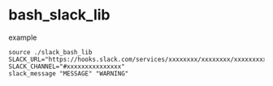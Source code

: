 # bash_slack_lib



example

```
source ./slack_bash_lib
SLACK_URL="https://hooks.slack.com/services/xxxxxxxx/xxxxxxxx/xxxxxxxxxxxxxxxxxxxxxxx"
SLACK_CHANNEL="#xxxxxxxxxxxxxxx"
slack_message "MESSAGE" "WARNING"
```

